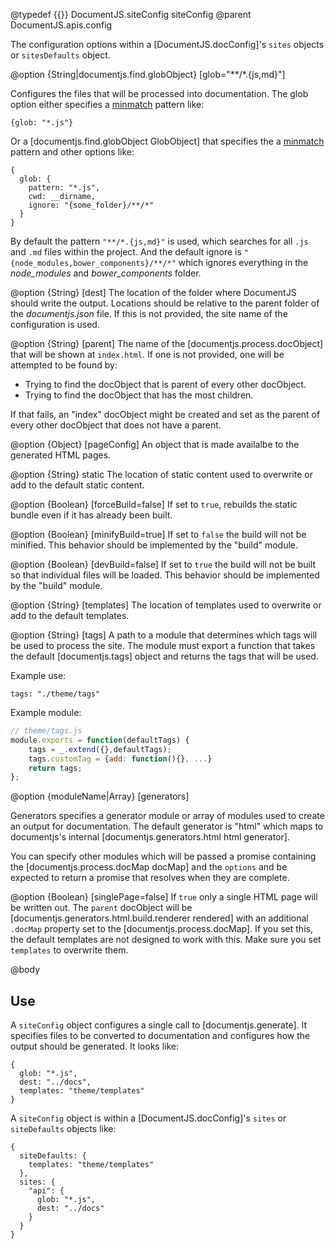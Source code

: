 @typedef {{}} DocumentJS.siteConfig siteConfig
@parent DocumentJS.apis.config

The configuration options within a [DocumentJS.docConfig]'s `sites` objects or `sitesDefaults` object.


@option {String|documentjs.find.globObject} [glob="**/*.\{js,md\}"] 

Configures the files that will be processed into documentation. The glob
option either specifies a [minmatch](https://github.com/isaacs/minimatch) 
pattern like:

    {glob: "*.js"}

Or a [documentjs.find.globObject GlobObject] that specifies the 
a [minmatch](https://github.com/isaacs/minimatch) pattern and
other options like:

    {
      glob: {
        pattern: "*.js",
        cwd: __dirname,
        ignore: "{some_folder}/**/*" 
      }
    }

By default the pattern `"**/*.{js,md}"` is used, which
searches for all `.js` and `.md` files within the project. And
the default ignore is `"{node_modules,bower_components}/**/*"` which
ignores everything in the _node_modules_ and _bower_components_  folder.

@option {String} [dest] The location of the folder where DocumentJS should
write the output. Locations should be relative to the parent folder of the 
_documentjs.json_ file. If this is not provided, the site name of the configuration
is used.

@option {String} [parent] The name of the [documentjs.process.docObject] that will be 
shown at `index.html`. If one is not provided, one will be attempted to be found by:

 - Trying to find the docObject that is parent of every other docObject.
 - Trying to find the docObject that has the most children.

If that fails, an "index" docObject might be created and set as the parent of 
every other docObject that does not have a parent.


@option {Object} [pageConfig] An object that is made availalbe to the generated HTML pages.


@option {String} static The location of static content used to overwrite or
add to the default static content.

@option {Boolean} [forceBuild=false] If set to `true`, rebuilds the 
static bundle even if it has already been built.

@option {Boolean} [minifyBuild=true] If set to `false` the build will not 
be minified. This behavior should be implemented by the "build" module.

@option {Boolean} [devBuild=false] If set to `true` the build will not be built
so that individual files will be loaded. This behavior should be implemented by the "build" module.

@option {String} [templates] The location of templates used to overwrite or
add to the default templates.

@option {String} [tags] A path to a module that determines which tags will be used
to process the site. The module must export a function that takes the default [documentjs.tags] object and returns
the tags that will be used.

Example use:

```
tags: "./theme/tags"
```

Example module:

```js
// theme/tags.js
module.exports = function(defaultTags) {
	tags = _.extend({},defaultTags);
    tags.customTag = {add: function(){}, ...}
    return tags;
};
```

@option {moduleName|Array<moduleName>} [generators]

Generators specifies a generator module or array of modules used to create an 
output for documentation. The default generator is "html" which maps
to documentjs's internal [documentjs.generators.html html generator].

You can specify other modules which will be passed a promise containing
the [documentjs.process.docMap docMap] and the `options` and be expected
to return a promise that resolves when they are complete.

@option {Boolean} [singlePage=false] If `true` only a single HTML page will be written out. The
`parent` docObject will be [documentjs.generators.html.build.renderer rendered] with an 
additional `.docMap` property set to the [documentjs.process.docMap].  If you set this,
the default templates are not designed to work with this.  Make sure you set `templates` to
overwrite them.


@body 

## Use

A `siteConfig` object configures a single call to [documentjs.generate].  It 
specifies files to be converted to documentation and configures how the output should be 
generated.  It looks like:

```
{
  glob: "*.js",
  dest: "../docs",
  templates: "theme/templates"
}
```


A `siteConfig` object is within a [DocumentJS.docConfig]'s `sites` or `siteDefaults`
objects like:

    {
      siteDefaults: {
        templates: "theme/templates"
      },
      sites: {
        "api": {
          glob: "*.js",
          dest: "../docs"
        }
      }
    }



